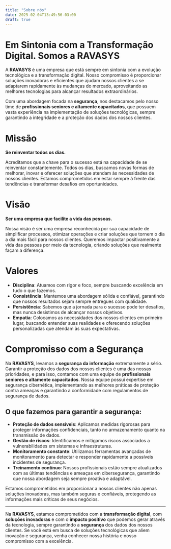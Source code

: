 ```yaml
---
title: "Sobre nós"
date: 2025-02-04T13:49:56-03:00
draft: true
---
```


# Em Sintonia com a Transformação Digital. Somos a RAVASYS

A **RAVASYS** é uma empresa que está sempre em sintonia com a evolução tecnológica e a transformação digital. Nosso compromisso é proporcionar soluções inovadoras e eficientes que ajudam nossos clientes a se adaptarem rapidamente às mudanças do mercado, aproveitando as melhores tecnologias para alcançar resultados extraordinários.

Com uma abordagem focada na **segurança**, nos destacamos pelo nosso time de **profissionais seniores e altamente capacitados**, que possuem vasta experiência na implementação de soluções tecnológicas, sempre garantindo a integridade e a proteção dos dados dos nossos clientes.

# Missão

**Se reinventar todos os dias.**

Acreditamos que a chave para o sucesso está na capacidade de se reinventar constantemente. Todos os dias, buscamos novas formas de melhorar, inovar e oferecer soluções que atendam às necessidades de nossos clientes. Estamos comprometidos em estar sempre à frente das tendências e transformar desafios em oportunidades.

# Visão

**Ser uma empresa que facilite a vida das pessoas.**

Nossa visão é ser uma empresa reconhecida por sua capacidade de simplificar processos, otimizar operações e criar soluções que tornem o dia a dia mais fácil para nossos clientes. Queremos impactar positivamente a vida das pessoas por meio da tecnologia, criando soluções que realmente façam a diferença.

# Valores

- **Disciplina**: Atuamos com rigor e foco, sempre buscando excelência em tudo o que fazemos.
- **Consistência**: Mantemos uma abordagem sólida e confiável, garantindo que nossos resultados sejam sempre entregues com qualidade.
- **Persistência**: Sabemos que a jornada para o sucesso pode ter desafios, mas nunca desistimos de alcançar nossos objetivos.
- **Empatia**: Colocamos as necessidades dos nossos clientes em primeiro lugar, buscando entender suas realidades e oferecendo soluções personalizadas que atendam às suas expectativas.

# Compromisso com a Segurança

Na **RAVASYS**, levamos a **segurança da informação** extremamente a sério. Garantir a proteção dos dados dos nossos clientes é uma das nossas prioridades, e para isso, contamos com uma equipe de **profissionais seniores e altamente capacitados**. Nossa equipe possui expertise em segurança cibernética, implementando as melhores práticas de proteção contra ameaças e garantindo a conformidade com regulamentos de segurança de dados.

## O que fazemos para garantir a segurança:
- **Proteção de dados sensíveis**: Aplicamos medidas rigorosas para proteger informações confidenciais, tanto no armazenamento quanto na transmissão de dados.
- **Gestão de riscos**: Identificamos e mitigamos riscos associados a vulnerabilidades em sistemas e infraestruturas.
- **Monitoramento constante**: Utilizamos ferramentas avançadas de monitoramento para detectar e responder rapidamente a possíveis incidentes de segurança.
- **Treinamento contínuo**: Nossos profissionais estão sempre atualizados com as últimas tendências e ameaças em cibersegurança, garantindo que nossa abordagem seja sempre proativa e adaptável.

Estamos comprometidos em proporcionar a nossos clientes não apenas soluções inovadoras, mas também seguras e confiáveis, protegendo as informações mais críticas de seus negócios.

---

Na **RAVASYS**, estamos comprometidos com a **transformação digital**, com **soluções inovadoras** e com o **impacto positivo** que podemos gerar através da tecnologia, sempre garantindo a **segurança** dos dados dos nossos clientes. Se você está em busca de soluções tecnológicas que aliem inovação e segurança, venha conhecer nossa história e nosso compromisso com a excelência.
